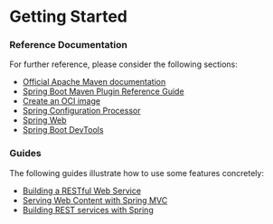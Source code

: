 # Getting Started

### Reference Documentation
For further reference, please consider the following sections:

* [Official Apache Maven documentation](https://maven.apache.org/guides/index.html)
* [Spring Boot Maven Plugin Reference Guide](https://docs.spring.io/spring-boot/docs/2.5.1/maven-plugin/reference/html/)
* [Create an OCI image](https://docs.spring.io/spring-boot/docs/2.5.1/maven-plugin/reference/html/#build-image)
* [Spring Configuration Processor](https://docs.spring.io/spring-boot/docs/2.5.1/reference/htmlsingle/#configuration-metadata-annotation-processor)
* [Spring Web](https://docs.spring.io/spring-boot/docs/2.5.1/reference/htmlsingle/#boot-features-developing-web-applications)
* [Spring Boot DevTools](https://docs.spring.io/spring-boot/docs/2.5.1/reference/htmlsingle/#using-boot-devtools)

### Guides
The following guides illustrate how to use some features concretely:

* [Building a RESTful Web Service](https://spring.io/guides/gs/rest-service/)
* [Serving Web Content with Spring MVC](https://spring.io/guides/gs/serving-web-content/)
* [Building REST services with Spring](https://spring.io/guides/tutorials/bookmarks/)

